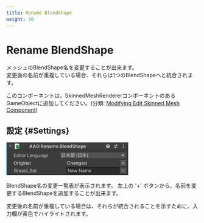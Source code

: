 ```yaml
---
title: Rename BlendShape
weight: 30
---
```


# Rename BlendShape

メッシュのBlendShape名を変更することが出来ます。\
変更後の名前が重複している場合、それらは1つのBlendShapeへと統合されます。

このコンポーネントは、SkinnedMeshRendererコンポーネントのあるGameObjectに追加してください。(分類: [Modifying Edit Skinned Mesh Component](../../component-kind/edit-skinned-mesh-components#modifying-component))

## 設定 {#Settings}

![component.png](component.png)

BlendShape名の変更一覧表が表示されます。
左上の '+' ボタンから、名前を変更するBlendShapeを追加することが出来ます。

変更後の名前が重複している場合は、それらが統合されることを示すために、入力欄が黄色でハイライトされます。
